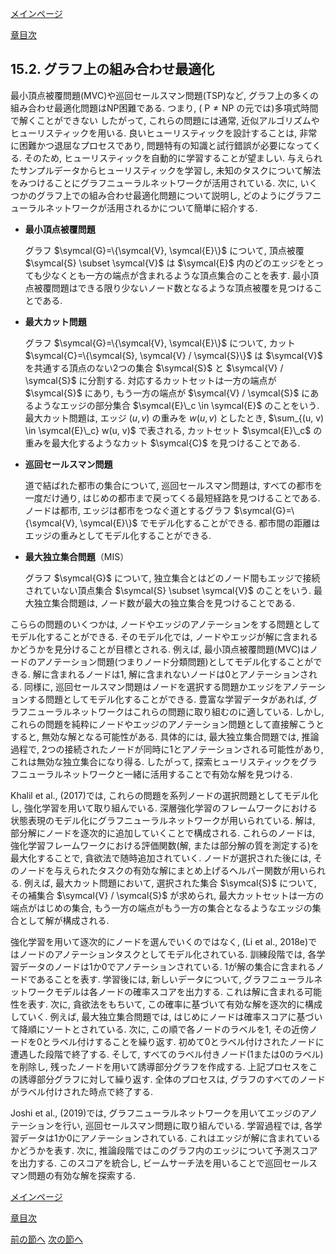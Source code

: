 [メインページ](../../index.markdown)

[章目次](./chap15.md)
## 15.2. グラフ上の組み合わせ最適化

最小頂点被覆問題(MVC)や巡回セールスマン問題(TSP)など, グラフ上の多くの組み合わせ最適化問題はNP困難である. つまり, ( $\mathrm{P} \neq \mathrm{NP}$ の元では)多項式時間で解くことができない したがって, これらの問題には通常, 近似アルゴリズムやヒューリスティックを用いる. 良いヒューリスティックを設計することは, 非常に困難かつ退屈なプロセスであり, 問題特有の知識と試行錯誤が必要になってくる. そのため, ヒューリスティックを自動的に学習することが望ましい. 与えられたサンプルデータからヒューリスティックを学習し, 未知のタスクについて解法をみつけることにグラフニューラルネットワークが活用されている. 次に, いくつかのグラフ上での組み合わせ最適化問題について説明し, どのようにグラフニューラルネットワークが活用されるかについて簡単に紹介する.

-   **最小頂点被覆問題**

    グラフ $\symcal{G}=\{\symcal{V}, \symcal{E}\}$ について, 頂点被覆 $\symcal{S} \subset \symcal{V}$ は  $\symcal{E}$ 内のどのエッジをとっても少なくとも一方の端点が含まれるような頂点集合のことを表す. 最小頂点被覆問題はできる限り少ないノード数となるような頂点被覆を見つけることである.

-   **最大カット問題**

    グラフ $\symcal{G}=\{\symcal{V}, \symcal{E}\}$ について, カット $\symcal{C}=\{\symcal{S}, \symcal{V} / \symcal{S}\}$ は $\symcal{V}$ を共通する頂点のない2つの集合 $\symcal{S}$ と $\symcal{V} / \symcal{S}$ に分割する. 対応するカットセットは一方の端点が $\symcal{S}$ にあり, もう一方の端点が $\symcal{V} / \symcal{S}$ にあるようなエッジの部分集合 $\symcal{E}\_c \in \symcal{E}$ のことをいう. 最大カット問題は, エッジ $(u, v)$ の重みを $w(u, v)$ としたとき,  $\sum_{(u, v) \in \symcal{E}\_c} w(u, v)$ で表される, カットセット $\symcal{E}\_c$ の重みを最大化するようなカット $\symcal{C}$ を見つけることである.

-   **巡回セールスマン問題**

    道で結ばれた都市の集合について, 巡回セールスマン問題は, すべての都市を一度だけ通り, はじめの都市まで戻ってくる最短経路を見つけることである. ノードは都市, エッジは都市をつなぐ道とするグラフ $\symcal{G}=\{\symcal{V}, \symcal{E}\}$ でモデル化することができる. 都市間の距離はエッジの重みとしてモデル化することができる.

-   **最大独立集合問題**（MIS）

    グラフ $\symcal{G}$ について, 独立集合とはどのノード間もエッジで接続されていない頂点集合 $\symcal{S} \subset \symcal{V}$ のことをいう. 最大独立集合問題は, ノード数が最大の独立集合を見つけることである.

こららの問題のいくつかは, ノードやエッジのアノテーションをする問題としてモデル化することができる. そのモデル化では, ノードやエッジが解に含まれるかどうかを見分けることが目標とされる. 例えば, 最小頂点被覆問題(MVC)はノードのアノテーション問題(つまりノード分類問題)としてモデル化することができる. 解に含まれるノードは1, 解に含まれないノードは0とアノテーションされる. 同様に, 巡回セールスマン問題はノードを選択する問題かエッジをアノテーションする問題としてモデル化することができる. 豊富な学習データがあれば, グラフニューラルネットワークはこれらの問題に取り組むのに適している. しかし, これらの問題を純粋にノードやエッジのアノテーション問題として直接解こうとすると, 無効な解となる可能性がある. 具体的には, 最大独立集合問題では, 推論過程で, 2つの接続されたノードが同時に1とアノテーションされる可能性があり, これは無効な独立集合になり得る. したがって, 探索ヒューリスティックをグラフニューラルネットワークと一緒に活用することで有効な解を見つける.

Khalil et al., (2017)では, これらの問題を系列ノードの選択問題としてモデル化し, 強化学習を用いて取り組んでいる. 深層強化学習のフレームワークにおける状態表現のモデル化にグラフニューラルネットワークが用いられている. 解は, 部分解にノードを逐次的に追加していくことで構成される. これらのノードは, 強化学習フレームワークにおける評価関数(解, または部分解の質を測定する)を最大化することで, 貪欲法で随時追加されていく. ノードが選択された後には, そのノードを与えられたタスクの有効な解にまとめ上げるヘルパー関数が用いられる. 例えば, 最大カット問題において, 選択された集合 $\symcal{S}$ について, その補集合 $\symcal{V} / \symcal{S}$ が求められ, 最大カットセットは一方の端点がはじめの集合, もう一方の端点がもう一方の集合となるようなエッジの集合として解が構成される.

強化学習を用いて逐次的にノードを選んでいくのではなく, (Li et al., 2018e)ではノードのアノテーションタスクとしてモデル化されている. 訓練段階では, 各学習データのノードは1か0でアノテーションされている. 1が解の集合に含まれるノードであることを表す. 学習後には, 新しいデータについて, グラフニューラルネットワークモデルは各ノードの確率スコアを出力する. これは解に含まれる可能性を表す. 次に, 貪欲法をもちいて, この確率に基づいて有効な解を逐次的に構成していく. 例えば, 最大独立集合問題では, はじめにノードは確率スコアに基づいて降順にソートとされている. 次に, この順で各ノードのラベルを1, その近傍ノードを0とラベル付けすることを繰り返す. 初めて0とラベル付けされたノードに遭遇した段階で終了する. そして, すべてのラベル付きノード(1または0のラベル)を削除し, 残ったノードを用いて誘導部分グラフを作成する. 上記プロセスをこの誘導部分グラフに対して繰り返す. 全体のプロセスは, グラフのすべてのノードがラベル付けされた時点で終了する.

Joshi et al., (2019)では, グラフニューラルネットワークを用いてエッジのアノテーションを行い, 巡回セールスマン問題に取り組んでいる. 学習過程では, 各学習データは1か0にアノテーションされている. これはエッジが解に含まれているかどうかを表す. 次に, 推論段階ではこのグラフ内のエッジについて予測スコアを出力する. このスコアを統合し, ビームサーチ法を用いることで巡回セールスマン問題の有効な解を探索する.


[メインページ](../../index.markdown)

[章目次](./chap15.md)

[前の節へ](./subsection_01.md) [次の節へ](./subsection_03.md)


